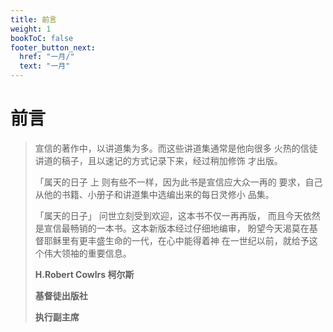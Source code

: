 ```yaml
---
title: 前言
weight: 1
bookToC: false
footer_button_next:
  href: "一月/"
  text: "一月"
---
```


# 前言

> 宣信的著作中，以讲道集为多。而这些讲道集通常是他向很多
> 火热的信徒讲道的稿子，且以速记的方式记录下来，经过稍加修饰
> 才出版。
>
> 「属天的日子 上 则有些不一样，因为此书是宣信应大众一再的
> 要求，自己从他的书籍、小册子和讲道集中选编出来的每日灵修小
> 品集。
>
> 「属天的日子」 问世立刻受到欢迎，这本书不仅一再再版，
> 而且今天依然是宣信最畅销的一本书。这本新版本经过仔细地编审，
> 盼望今天渴莫在基督耶稣里有更丰盛生命的一代，在心中能得着神
> 在一世纪以前，就给予这个伟大领袖的重要信息。
>
> **H.Robert Cowlrs 柯尔斯**
>
> **基督徒出版社**
>
> **执行副主席**
